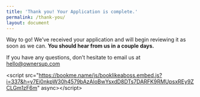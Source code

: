 ```yaml
---
title: 'Thank you! Your Application is complete.'
permalink: /thank-you/
layout: document
---
```



Way to go! We’ve received your application and will begin reviewing it as soon as we can. **You should hear from us in a couple days.**

If you have any questions, don’t hesitate to email us at [hello@ownersup.com](mailto:hello@ownersup.com)

&lt;script src="https://bookme.name/js/booklikeaboss.embed.js?i=337&h=y7Ei0nkpW30h4579bAzAloBwYsxdD8DTs7DARFK9RMUpsxREy9ZCLGm1zF6m" async&gt;&lt;/script&gt;